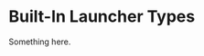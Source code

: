 [title]: # (Built-In Launcher Types)
[tags]: # (XXX)
[priority]: # (4494)
# Built-In Launcher Types
Something here.

